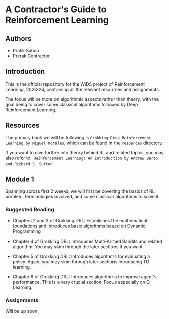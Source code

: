 # A Contractor's Guide to Reinforcement Learning

## Authors

- Pratik Sahoo
- Prerak Contractor

## Introduction

This is the official repository for the WiDS project of Reinforcement Learning, 2023-24, containing all the relevant resources and assignments. 

The focus will be more on algorithmic aspects rather than theory, with the goal being to cover some classical algorithms followed by Deep Reinforcement Learning. 

## Resources

The primary book we will be following is ``Grokking Deep Reinforcement Learning by Miguel Morales``, which can be found in the ``resources`` directory. 

If you want to dive further into theory behind RL and related topics, you may also refer to `` Reinforcement Learning: An Introduction by Andrew Barto and Richard S. Sutton``.

## Module 1

Spanning across first 2 weeks, we will first be covering the basics of RL problem, terminologies involved, and some classical algorithms to solve it. 


### Suggested Reading

- Chapters 2 and 3 of Grokking DRL: Establishes the mathematical foundations and introduces basic algorithms based on Dynamic Programming

- Chapter 4 of Grokking DRL: Introduces Multi-Armed Bandits and related algorithm. You may skim through the later sections if you want.

- Chapter 5 of Grokking DRL: Introduces algorithms for evaluating a policy. Again, you may skim through later sections introducing TD learning.

- Chapter 6 of Grokking DRL: Introduces algorithms to improve agent's performance. This is a very crucial section. Focus especially on Q-Learning.

### Assignments

Will be up soon